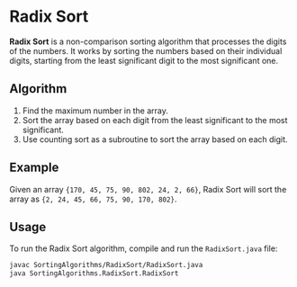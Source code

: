 # Radix Sort

**Radix Sort** is a non-comparison sorting algorithm that processes the digits of the numbers. It works by sorting the numbers based on their individual digits, starting from the least significant digit to the most significant one.

## Algorithm

1. Find the maximum number in the array.
2. Sort the array based on each digit from the least significant to the most significant.
3. Use counting sort as a subroutine to sort the array based on each digit.

## Example

Given an array `{170, 45, 75, 90, 802, 24, 2, 66}`, Radix Sort will sort the array as `{2, 24, 45, 66, 75, 90, 170, 802}`.

## Usage

To run the Radix Sort algorithm, compile and run the `RadixSort.java` file:

```bash
javac SortingAlgorithms/RadixSort/RadixSort.java
java SortingAlgorithms.RadixSort.RadixSort
```
